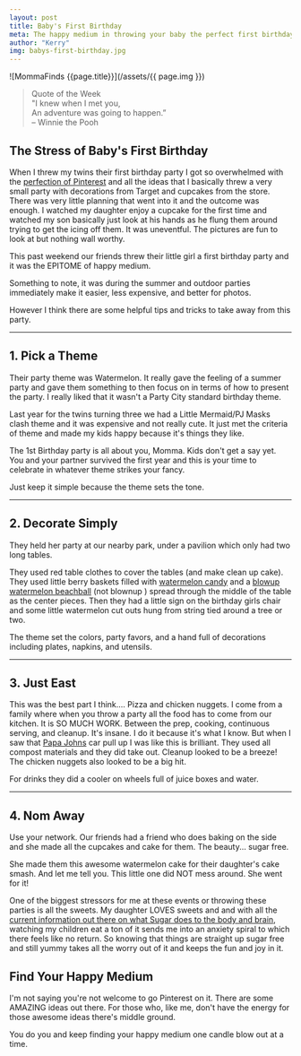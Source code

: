 ```yaml
---
layout: post
title: Baby's First Birthday
meta: The happy medium in throwing your baby the perfect first birthday party.
author: "Kerry"
img: babys-first-birthday.jpg
---
```


![MommaFinds {{page.title}}](/assets/{{ page.img }})

> Quote of the Week <br> "I knew when I met you, <br> An adventure was going to happen.” <br>– Winnie the Pooh

## The Stress of Baby's First Birthday

When I threw my twins their first birthday party I got so overwhelmed with the [perfection of Pinterest](https://www.pinterest.com/katelanders/first-birthday-ideas/) and all the ideas that I basically threw a very small party with decorations from Target and cupcakes from the store. There was very little planning that went into it and the outcome was enough. I watched my daughter enjoy a cupcake for the first time and watched my son basically just look at his hands as he flung them around trying to get the icing off them. It was uneventful. The pictures are fun to look at but nothing wall worthy.

This past weekend our friends threw their little girl a first birthday party and it was the EPITOME of happy medium.

Something to note, it was during the summer and outdoor parties immediately make it easier, less expensive, and better for photos.

However I think there are some helpful tips and tricks to take away from this party.

---

## 1. Pick a Theme

Their party theme was Watermelon. It really gave the feeling of a summer party and gave them something to then focus on in terms of how to present the party. I really liked that it wasn't a Party City standard birthday theme.

Last year for the twins turning three we had a Little Mermaid/PJ Masks clash theme and it was expensive and not really cute. It just met the criteria of theme and made my kids happy because it's things they like.

The 1st Birthday party is all about you, Momma. Kids don't get a say yet. You and your partner survived the first year and this is your time to celebrate in whatever theme strikes your fancy.

Just keep it simple because the theme sets the tone.

---

## 2. Decorate Simply

They held her party at our nearby park, under a pavilion which only had two long tables.

They used red table clothes to cover the tables (and make clean up cake). They used little berry baskets filled with [watermelon candy](https://amzn.to/2K0xJaY) and a [blowup watermelon beachball](https://www.amazon.com/FX-Watermelon-Beach-Balls-Dozen/dp/B06XKD9XQ7/ref=sr_1_9?keywords=beach+ball+watermelon&qid=1564349029&s=grocery&sr=1-9-catcorr) (not blownup ) spread through the middle of the table as the center pieces. Then they had a little sign on the birthday girls chair and some little watermelon cut outs hung from string tied around a tree or two.

The theme set the colors, party favors, and a hand full of decorations including plates, napkins, and utensils.

---

## 3. Just East

This was the best part I think.... Pizza and chicken nuggets. I come from a family where when you throw a party all the food has to come from our kitchen. It is SO MUCH WORK. Between the prep, cooking, continuous serving, and cleanup. It's insane. I do it because it's what I know. But when I saw that [Papa Johns](https://www.papajohns.com/) car pull up I was like this is brilliant. They used all compost materials and they did take out. Cleanup looked to be a breeze! The chicken nuggets also looked to be a big hit.

For drinks they did a cooler on wheels full of juice boxes and water.

---

## 4. Nom Away

Use your network. Our friends had a friend who does baking on the side and she made all the cupcakes and cake for them. The beauty... sugar free.

She made them this awesome watermelon cake for their daughter's cake smash. And let me tell you. This little one did NOT mess around. She went for it!

One of the biggest stressors for me at these events or throwing these parties is all the sweets. My daughter LOVES sweets and and with all the [current information out there on what Sugar does to the body and brain](https://health.clevelandclinic.org/sugar-how-bad-are-sweets-for-your-kids/), watching my children eat a ton of it sends me into an anxiety spiral to which there feels like no return. So knowing that things are straight up sugar free and still yummy takes all the worry out of it and keeps the fun and joy in it.


## Find Your Happy Medium

I'm not saying you're not welcome to go Pinterest on it. There are some AMAZING ideas out there. For those who, like me, don't have the energy for those awesome ideas there's middle ground.

You do you and keep finding your happy medium one candle blow out at a time.
